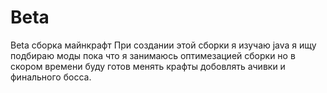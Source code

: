 # Beta
Beta сборка майнкрафт
При создании этой сборки я изучаю java я ищу подбираю моды пока что я занимаюсь оптимезацией сборки но в скором времени буду готов менять крафты добовлять ачивки и финального босса.

